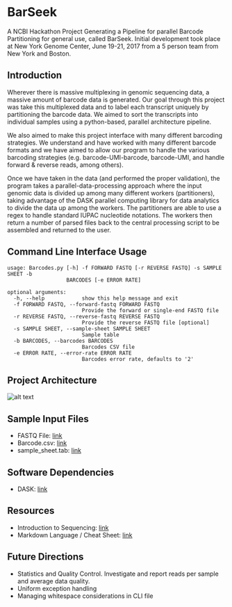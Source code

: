 # BarSeek
A NCBI Hackathon Project Generating a Pipeline for parallel Barcode Partitioning for general use, called BarSeek. Initial development took place at New York Genome Center, June 19-21, 2017 from a 5 person team from New York and Boston.

## Introduction
Wherever there is massive multiplexing in genomic sequencing data, a massive amount of barcode data is generated. Our goal through this project was take this multiplexed data and to label each transcript uniquely by partitioning the barcode data. We aimed to sort the transcripts into individual samples using a python-based, parallel architecture pipeline.

We also aimed to make this project interface with many different barcoding strategies. We understand and have worked with many different barcode formats and we have aimed to allow our program to handle the various barcoding strategies (e.g. barcode-UMI-barcode, barcode-UMI, and handle forward & reverse reads, among others).

Once we have taken in the data (and performed the proper validation), the program takes a parallel-data-processing approach  where the input genomic data is divided up among many different workers (partitioners), taking advantage of the DASK parallel computing library for data analytics to divide the data up among the workers. The partitioners are able to use a regex to handle standard IUPAC nucleotide notations.  The workers then return a number of parsed files back to the central processing script to be assembled and returned to the user.

## Command Line Interface Usage
```
usage: Barcodes.py [-h] -f FORWARD FASTQ [-r REVERSE FASTQ] -s SAMPLE SHEET -b
                   BARCODES [-e ERROR RATE]

optional arguments:
  -h, --help            show this help message and exit
  -f FORWARD FASTQ, --forward-fastq FORWARD FASTQ
                        Provide the forward or single-end FASTQ file
  -r REVERSE FASTQ, --reverse-fastq REVERSE FASTQ
                        Provide the reverse FASTQ file [optional]
  -s SAMPLE SHEET, --sample-sheet SAMPLE SHEET
                        Sample table
  -b BARCODES, --barcodes BARCODES
                        Barcodes CSV file
  -e ERROR RATE, --error-rate ERROR RATE
                        Barcodes error rate, defaults to '2'
```

## Project Architecture
![alt text](https://imgur.com/9548833b-522d-4e7e-bdda-ecdc8b1f8cdd)

## Sample Input Files
- FASTQ File: [link](/test.cases/FASTQ_short_example.txt)
- Barcode.csv: [link](barcodes_csv.txt)
- sample_sheet.tab: [link](Sample_sheet.txt)

## Software Dependencies
- DASK: [link](http://dask.pydata.org/en/latest/)

## Resources
- Introduction to Sequencing: [link](https://www.illumina.com/content/dam/illumina-marketing/documents/products/illumina_sequencing_introduction.pdf)
- Markdown Language / Cheat Sheet: [link](https://github.com/adam-p/markdown-here/wiki/Markdown-Cheatsheet)

## Future Directions
- Statistics and Quality Control. Investigate and report reads per sample and average data quality.
- Uniform exception handling
- Managing whitespace considerations in CLI file
